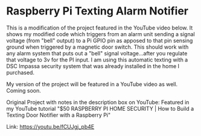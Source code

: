 # Raspberry Pi Texting Alarm Notifier

This is a modification of the project featured in the YouTube video below.  It shows my modified code which triggers from an alarm unit sending a signal voltage (from "bell" output) to a Pi GPIO pin as apposed to that pin sensing ground when triggered by a magnetic door switch.  This should work with any alarm system that puts out a "bell" signal voltage...after you regulate that voltage to 3v for the PI input.  I am using this automatic texting with a DSC Impassa security system that was already installed in the home I purchased. 

My version of the project will be featured in a YouTube video as well. Coming soon.

Original Project with notes in the description box on YouTube:
Featured in my YouTube tutorial "$50 RASPBERRY PI HOME SECURITY | How to Build a Texting Door Notifier with a Raspberry Pi"

Link: https://youtu.be/fCUJgj_pb4E
